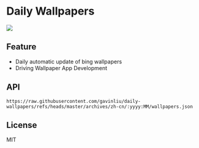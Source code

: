 # Daily Wallpapers
  
![](https://www.bing.com/th?id=OHR.CanadaDeer_ZH-CN0631345798_UHD.jpg)

## Feature

- Daily automatic update of bing wallpapers
- Driving Wallpaper App Development

## API

```
https://raw.githubusercontent.com/gavinliu/daily-wallpapers/refs/heads/master/archives/zh-cn/:yyyy:MM/wallpapers.json
```

## License

MIT
  